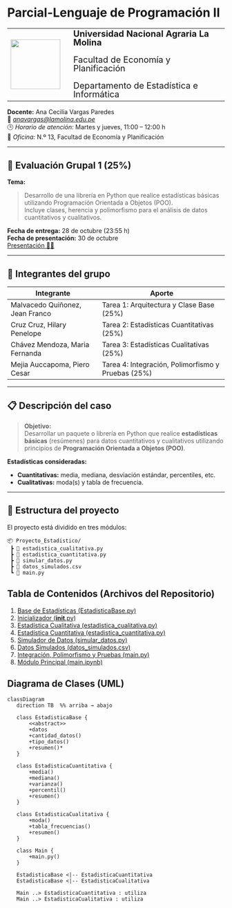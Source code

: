 # Parcial-Lenguaje de Programación II
<table>
  <tr>
    <td style="padding-right: 20px;">
      <img src="https://upload.wikimedia.org/wikipedia/commons/a/a9/Unalm_logo.png" width="115" />
    </td>
    <td style="vertical-align: top; font-size: 20px; line-height: 1.0;">
      <strong>Universidad Nacional Agraria La Molina</strong><br><br>
      Facultad de Economía y Planificación<br><br>
      Departamento de Estadística e Informática
    </td>
  </tr>
</table>

**Docente:** Ana Cecilia Vargas Paredes  
📧 *anavargas@lamolina.edu.pe*  
🕒 *Horario de atención:* Martes y jueves, 11:00 – 12:00 h  
🏫 *Oficina:* N.º 13, Facultad de Economía y Planificación  

---

## 🧮 Evaluación Grupal 1 (25%)

**Tema:**  
> Desarrollo de una librería en Python que realice estadísticas básicas utilizando Programación Orientada a Objetos (POO).  
> Incluye clases, herencia y polimorfismo para el análisis de datos cuantitativos y cualitativos.

**Fecha de entrega:** 28 de octubre (23:55 h)  
**Fecha de presentación:** 30 de octubre  
[Presentación 👩‍🏫](https://mar93681-jpg.github.io/Parcial-LP2/)

---

## 👥 Integrantes del grupo

| Integrante   | Aporte   |
|---------------|----------|
| Malvacedo Quiñonez, Jean Franco  | Tarea 1: Arquitectura y Clase Base (25%)  |
| Cruz Cruz, Hilary Penelope       | Tarea 2: Estadísticas Cuantitativas (25%)  |
| Chávez Mendoza, Maria Fernanda   | Tarea 3: Estadísticas Cualitativas (25%)  |
| Mejia Auccapoma, Piero Cesar     | Tarea 4: Integración, Polimorfismo y Pruebas (25%)  |

---

## 📋 Descripción del caso

> **Objetivo:**  
> Desarrollar un paquete o librería en Python que realice **estadísticas básicas** (resúmenes) para datos cuantitativos y cualitativos utilizando principios de **Programación Orientada a Objetos (POO)**.

**Estadísticas consideradas:**
- **Cuantitativas:** media, mediana, desviación estándar, percentiles, etc.  
- **Cualitativas:** moda(s) y tabla de frecuencia.

---

## 🧩 Estructura del proyecto

El proyecto está dividido en tres módulos:

```text
📦 Proyecto_Estadistico/
 ┣ 📜 estadistica_cualitativa.py
 ┣ 📜 estadistica_cuantitativa.py
 ┣ 📜 simular_datos.py
 ┣ 📜 datos_simulados.csv
 ┗ 📜 main.py
```
## Tabla de Contenidos (Archivos del Repositorio)

1. [Base de Estadísticas (EstadisticaBase.py)](libreria/estadisticas_poo/EstadisticaBase.py)
2. [Inicializador (__init__.py)](libreria/estadisticas_poo/__init__.py)
3. [Estadística Cualitativa (estadistica_cualitativa.py)](libreria/estadisticas_poo/estadistica_cualitativa.py)
4. [Estadística Cuantitativa (estadistica_cuantitativa.py)](libreria/estadisticas_poo/estadistica_cuantitativa.py)
6. [Simulador de Datos (simular_datos.py)](libreria/simular_datos.py)
7. [Datos Simulados (datos_simulados.csv)](Data/datos_simulados.csv)
8. [Integración, Polimorfismo y Pruebas (main.py)](libreria/estadisticas_poo/main.py)
9. [Módulo Principal (main.ipynb)](notebooks/main.ipynb)

 ## Diagrama de Clases (UML)
 
 ```
classDiagram
    direction TB  %% arriba → abajo

    class EstadisticaBase {
        <<abstract>>
        +datos
        +cantidad_datos()
        +tipo_datos()
        +resumen()*
    }

    class EstadisticaCuantitativa {
        +media()
        +mediana()
        +varianza()
        +percentil()
        +resumen()
    }

    class EstadisticaCualitativa {
        +moda()
        +tabla_frecuencias()
        +resumen()
    }

    class Main {
        +main.py()
    }

    EstadisticaBase <|-- EstadisticaCuantitativa
    EstadisticaBase <|-- EstadisticaCualitativa

    Main ..> EstadisticaCuantitativa : utiliza
    Main ..> EstadisticaCualitativa : utiliza
